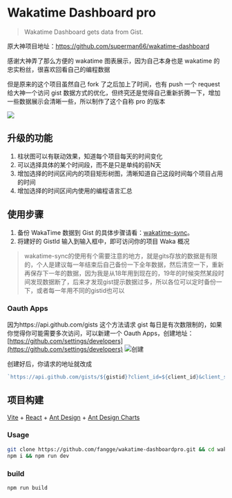 # Wakatime Dashboard pro

> Wakatime Dashboard gets data from Gist.

原大神项目地址：https://github.com/superman66/wakatime-dashboard

感谢大神弄了那么方便的 wakatime 图表展示，因为自己本身也是 wakatime 的忠实粉丝，很喜欢回看自己的编程数据

但是原来的这个项目虽然自己 fork 了之后加上了时间，也有 push 一个 request 给大神一个访问 gist 数据方式的优化，但终究还是觉得自己重新折腾一下，增加一些数据展示会清晰一些，所以制作了这个自称 pro 的版本

![](https://diy-assets.msstatic.com/mrfangge/dashborad.png)

## 升级的功能
1. 柱状图可以有联动效果，知道每个项目每天的时间变化
2. 可以选择具体的某个时间段，而不是只是单纯的前N天
3. 增加选择的时间区间内的项目矩形树图，清晰知道自己这段时间每个项目占用的时间
4. 增加选择的时间区间内使用的编程语言汇总

## 使用步骤

1. 备份 WakaTime 数据到 Gist 的具体步骤请看：[wakatime-sync](https://github.com/superman66/wakatime-sync)。
2. 将建好的 GistId 输入到输入框中，即可访问你的项目 Waka 概况

> wakatime-sync的使用有个需要注意的地方，就是gits存放的数据是有限的，个人是建议每一年结束后自己备份一下全年数据，然后清空一下，重新再保存下一年的数据，因为我是从18年用到现在的，19年的时候突然某段时间发现数据断了，后来才发现gist提示数据过多，所以各位可以定时备份一下，或者每一年用不同的gistid也可以

### Oauth Apps

因为https://api.github.com/gists 这个方法请求 gist 每日是有次数限制的，如果你觉得你可能需要多次访问，可以新建一个 Oauth Apps，创建地址：[https://github.com/settings/developers](https://github.com/settings/developers)
![创建](https://diy-assets.msstatic.com/mrfangge/sce.png)

创建好后，你请求的地址就改成

```javascript
`https://api.github.com/gists/${gistid}?client_id=${client_id}&client_secret={$client_secret}`;
```

## 项目构建

[Vite](https://cn.vitejs.dev/) + [React](https://zh-hans.reactjs.org/) + [Ant Design](https://ant.design/index-cn) + [Ant Design Charts](https://charts.ant.design/)

### Usage

```bash
git clone https://github.com/fangge/wakatime-dashboardpro.git && cd wakatime-dashboardv2
npm i && npm run dev
```

### build

```bash
npm run build
```
